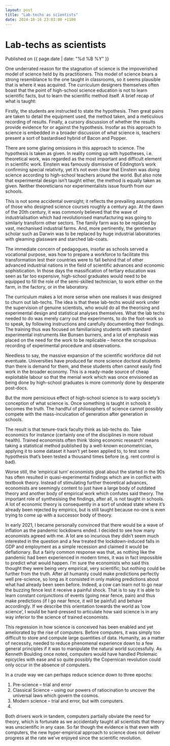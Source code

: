 ```yaml
---
layout: post
title: "Lab-techs as scientists"
date: 2024-10-16 23:03:00 +1100
---
```


# Lab-techs as scientists

<span class="publish-date"> Published on  {{ page.date | date: "%d %B %Y" }}

One underrated reason for the stagnation of science is the impoverished model of science held by its practitioners. This model of science bears a strong resemblance to the one taught in classrooms, so it seems plausible that is where it was acquired. The curriculum designers themselves often boast that the point of high-school science education is not to learn scientific facts, but to learn the scientific method itself. A brief recap of what is taught:

Firstly, the students are instructed to state the hypothesis. Then great pains are taken to detail the equipment used, the method taken, and a meticulous recording of results. Finally, a cursory discussion of whether the results provide evidence for or against the hypothesis. Insofar as this approach to science is embedded in a broader discussion of what science is, teachers present a sort of bastardised hybrid of Bacon and Popper.

There are some glaring omissions in this approach to science. The hypothesis is taken as given. In reality coming up with hypotheses, i.e. theoretical work, was regarded as the most important and difficult element in scientific work. Einstein was famously dismissive of Eddington’s work confirming special relativity, yet it’s not even clear that Einstein was *doing* science according to high-school teachers around the world. But also note that experimental design isn’t taught either, the method is equally taken as given. Neither theoreticians nor experimentalists issue fourth from our schools. 

This is not some accidental oversight; it reflects the prevailing assumptions of those who designed science courses roughly a century ago. At the dawn of the 20th century, it was commonly believed that the wave of industrialisation which had revolutionised manufacturing was going to similarly transform other sectors. The family farm was to be replaced by vast, mechanised industrial farms. And, more pertinently, the gentleman scholar such as Darwin was to be replaced by huge industrial laboratories with gleaming glassware and starched lab-coats. 

The immediate concern of pedagogues, insofar as schools served a vocational purpose, was how to prepare a workforce to facilitate this transformation lest their countries were to fall behind that of other advanced industrial nations in the field of scientific advances and economic sophistication. In those days the massification of tertiary education was seen as far too expensive, high-school graduates would need to be equipped to fill the role of the semi-skilled technician, to work either on the farm, in the factory, or in the laboratory. 

The curriculum makes a lot more sense when one realises it was designed to churn out lab-techs. The idea is that these lab-techs would work under the supervision of genuine scientists, who would do all the theorising and experimental design and statistical analyses themselves. What the lab techs needed to do was merely carry out the experiments, to do the foot-work so to speak, by following instructions and carefully documenting their findings. The training thus was focused on familiarising students with standard experimental instruments like Bunsen burners, and a lot of emphasis was placed on the need for the work to be replicable – hence the scrupulous recording of experimental procedure and observations. 

Needless to say, the massive expansion of the scientific workforce did not eventuate. Universities have produced far more science doctoral students than there is demand for them, and these students often cannot easily find work in the broader economy. This is a ready-made source of cheap exploitable labour so that the menial work which was once envisioned as being done by high-school graduates is more commonly done by desperate post-docs. 

But the more pernicious effect of high-school science is to warp society’s conception of what science is. Once something is taught in schools it becomes the truth. The handful of philosophers of science cannot possibly compete with the mass-inculcation of generation after generation in schools.

The result is that tenure-track faculty think as lab-techs do. Take economics for instance (certainly one of the disciplines in more robust health). Trained economists often think ‘doing economic research’ means taking a statistical method published by a well-known econometrician, applying it to some dataset it hasn’t yet been applied to, to test some hypothesis that’s been tested a thousand times before (e.g. rent control is bad). 

Worse still, the ‘empirical turn’ economists gloat about the started in the 90s has often resulted in quasi-experimental findings which are in conflict with textbook theory. Instead of stimulating further theoretical advances, economists are seemingly content to just have a large body of outdated theory and another body of empirical work which confutes said theory. The important role of synthesising the findings, after all, is not taught in schools. A lot of economic theory is consequently in a sort of undead state where it’s already been rejected by empirics, but is still taught because no-one is even trying to come up with a successor body of theory.

In early 2021, I became personally convinced that there would be a wave of inflation as the pandemic lockdowns ended. I decided to see how many economists agreed with me. A lot are so incurious they didn’t seem much interested in the question and a few treated the lockdown-induced falls in GDP and employment as a simple recession and claimed it would be deflationary. But a fairly common response was that, as nothing like the pandemic had been experienced in modern times, it was in fact impossible to predict what would happen. I’m sure the economists who said this thought they were being very empirical, very scientific; but nothing could be further from the truth. After all humanity could make predictions perfectly well pre-science, so long as it consisted in only making predictions about what had already been seen before.
Indeed, a cow can learn not to go near the buzzing fence lest it receive a painful shock. That is to say it is able to learn constant conjunctions of events (going near fence, pain) and thus make predictions (if I go near fence, it will be painful) and behave accordingly. If we describe this orientation towards the world as ‘cow science’, I would be hard-pressed to articulate how said science is in any way inferior to the science of trained economists. 

This regression in how science is conceived has been enabled and yet ameliorated by the rise of computers. Before computers, it was simply too difficult to store and compute large quantities of data. Humanity, as a matter of necessity, needed to reduce phenomenal experience down to a few general principles if it was to manipulate the natural world successfully. As Kenneth Boulding once noted, computers would have handled Ptolemaic epicycles with ease and so quite possibly the Copernican revolution could only occur in the absence of computers. 

In a crude way we can perhaps reduce science down to three epochs:
1.	Pre-science – trial and error
2.	Classical Science – using our powers of ratiocination to uncover the universal laws which govern the cosmos. 
3.	Modern science – trial and error, but with computers.
4.	
Both drivers work in tandem, computers partially obviate the need for theory, which is fortunate as we accidentally taught all scientists that theory was unscientific in any case. So far though the evidence is that even with computers, the new hyper-empirical approach to science does not deliver progress at the rate we’ve enjoyed since the scientific revolution. 


